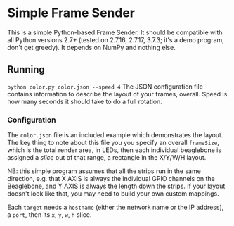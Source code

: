 # Simple Frame Sender

This is a simple Python-based Frame Sender. It should be compatible with all Python versions 2.7+ (tested on 2.7.16, 2.7.17, 3.7.3; it's a demo program, don't get greedy). It depends on NumPy and nothing else.

## Running
`python color.py color.json --speed 4`
The JSON configuration file contains information to describe the layout of your frames, overall. Speed is how many seconds it should take to do a full rotation.

### Configuration
The `color.json` file is an included example which demonstrates the layout. The key thing to note about this file you you specify an overall `frameSize`, which is the total render area, in LEDs, then each individual beaglebone is assigned a *slice* out of that range, a rectangle in the X/Y/W/H layout.

NB: this simple program assumes that all the strips run in the same direction, e.g. that X AXIS is always the individual GPIO channels on the Beaglebone, and Y AXIS is always the length down the strips. If your layout doesn't look like that, you may need to build your own custom mappings.

Each `target` needs a `hostname` (either the network name or the IP address), a `port`, then its `x`, `y`, `w`, `h` slice.